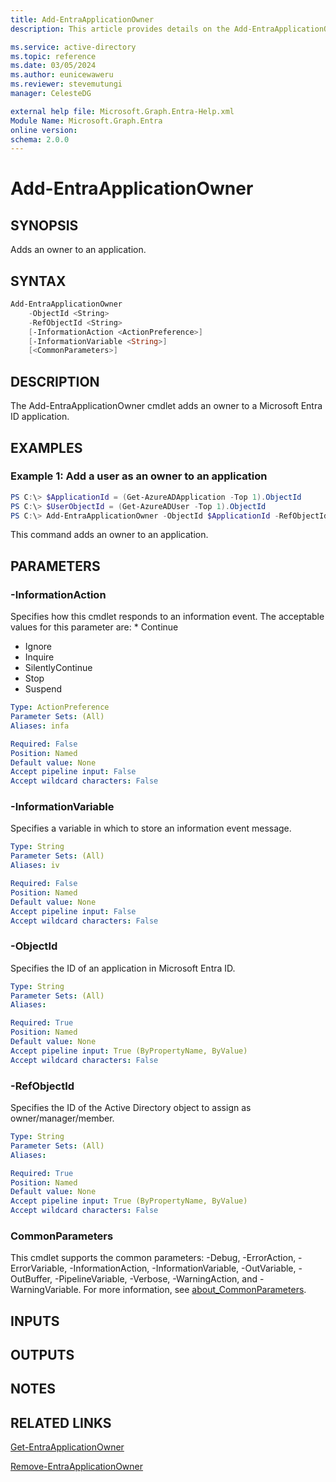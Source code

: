 ```yaml
---
title: Add-EntraApplicationOwner
description: This article provides details on the Add-EntraApplicationOwner command.

ms.service: active-directory
ms.topic: reference
ms.date: 03/05/2024
ms.author: eunicewaweru
ms.reviewer: stevemutungi
manager: CelesteDG

external help file: Microsoft.Graph.Entra-Help.xml
Module Name: Microsoft.Graph.Entra
online version:
schema: 2.0.0
---
```


# Add-EntraApplicationOwner

## SYNOPSIS
Adds an owner to an application.

## SYNTAX

```powershell
Add-EntraApplicationOwner 
    -ObjectId <String> 
    -RefObjectId <String> 
    [-InformationAction <ActionPreference>] 
    [-InformationVariable <String>] 
    [<CommonParameters>]
```

## DESCRIPTION
The Add-EntraApplicationOwner cmdlet adds an owner to a Microsoft Entra ID application.

## EXAMPLES

### Example 1: Add a user as an owner to an application
```powershell
PS C:\> $ApplicationId = (Get-AzureADApplication -Top 1).ObjectId
PS C:\> $UserObjectId = (Get-AzureADUser -Top 1).ObjectId
PS C:\> Add-EntraApplicationOwner -ObjectId $ApplicationId -RefObjectId $UserObjectId
```

This command adds an owner to an application.

## PARAMETERS

### -InformationAction
Specifies how this cmdlet responds to an information event.
The acceptable values for this parameter are: * Continue

* Ignore
* Inquire
* SilentlyContinue
* Stop
* Suspend

```yaml
Type: ActionPreference
Parameter Sets: (All)
Aliases: infa

Required: False
Position: Named
Default value: None
Accept pipeline input: False
Accept wildcard characters: False
```

### -InformationVariable
Specifies a variable in which to store an information event message.

```yaml
Type: String
Parameter Sets: (All)
Aliases: iv

Required: False
Position: Named
Default value: None
Accept pipeline input: False
Accept wildcard characters: False
```

### -ObjectId
Specifies the ID of an application in Microsoft Entra ID.

```yaml
Type: String
Parameter Sets: (All)
Aliases:

Required: True
Position: Named
Default value: None
Accept pipeline input: True (ByPropertyName, ByValue)
Accept wildcard characters: False
```

### -RefObjectId
Specifies the ID of the Active Directory object to assign as owner/manager/member.

```yaml
Type: String
Parameter Sets: (All)
Aliases:

Required: True
Position: Named
Default value: None
Accept pipeline input: True (ByPropertyName, ByValue)
Accept wildcard characters: False
```

### CommonParameters
This cmdlet supports the common parameters: -Debug, -ErrorAction, -ErrorVariable, -InformationAction, -InformationVariable, -OutVariable, -OutBuffer, -PipelineVariable, -Verbose, -WarningAction, and -WarningVariable. For more information, see [about_CommonParameters](http://go.microsoft.com/fwlink/?LinkID=113216).

## INPUTS

## OUTPUTS

## NOTES

## RELATED LINKS

[Get-EntraApplicationOwner](Get-EntraApplicationOwner.md)

[Remove-EntraApplicationOwner](Remove-EntraApplicationOwner.md)

